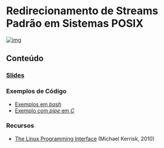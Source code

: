 

# Redirecionamento de Streams Padrão em Sistemas POSIX

[![img](https://img.shields.io/badge/License-CC%20BY%204.0-lightgrey.svg)](http://creativecommons.org/licenses/by/4.0/)


## Conteúdo


### [Slides](https://github.com/phrb/PPD/raw/main/lectures/org/linux-redirecionamento-streams/presentation.pdf)


### Exemplos de Código

-   [Exemplos em *bash*](lectures/org/linux-redirecionamento-streams/src/bash_example/index.html)
-   [Exemplo com *pipe* em *C*](lectures/org/linux-redirecionamento-streams/src/pipe_example/index.html)


### Recursos

-   [The Linux Programming Interface](https://man7.org/tlpi/) (Michael Kerrisk, 2010)
